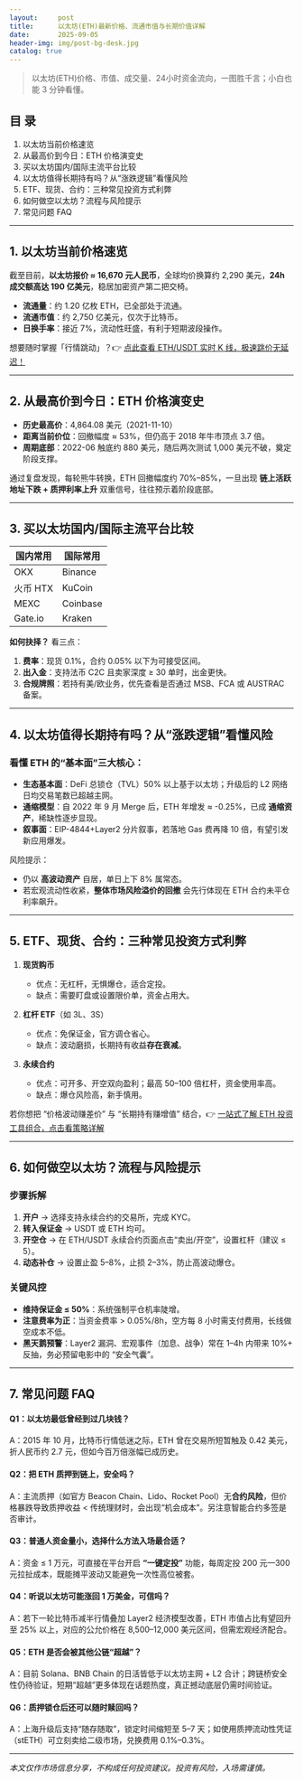 ```yaml
---
layout:     post
title:      以太坊(ETH)最新价格、流通市值与长期价值详解
date:       2025-09-05
header-img: img/post-bg-desk.jpg
catalog: true
---
```


> 以太坊(ETH)价格、市值、成交量、24小时资金流向，一图胜千言；小白也能 3 分钟看懂。

## 目 录
1. 以太坊当前价格速览  
2. 从最高价到今日：ETH 价格演变史  
3. 买以太坊国内/国际主流平台比较  
4. 以太坊值得长期持有吗？从“涨跌逻辑”看懂风险  
5. ETF、现货、合约：三种常见投资方式利弊  
6. 如何做空以太坊？流程与风险提示  
7. 常见问题 FAQ  

---

## 1. 以太坊当前价格速览

截至目前，**以太坊报价 ≈ 16,670 元人民币**，全球均价换算约 2,290 美元，**24h 成交额高达 190 亿美元**，稳居加密资产第二把交椅。  
- **流通量**：约 1.20 亿枚 ETH，已全部处于流通。  
- **流通市值**：约 2,750 亿美元，仅次于比特币。  
- **日换手率**：接近 7%，流动性旺盛，有利于短期波段操作。  

想要随时掌握「行情跳动」？👉 [点此查看 ETH/USDT 实时 K 线，极速跳价无延迟！](https://okxdog.com/)

---

## 2. 从最高价到今日：ETH 价格演变史

- **历史最高价**：4,864.08 美元（2021-11-10）  
- **距离当前价位**：回撤幅度 ≈ 53%，但仍高于 2018 年牛市顶点 3.7 倍。  
- **周期底部**：2022-06 触底约 880 美元，随后两次测试 1,000 美元不破，奠定阶段支撑。  

通过复盘发现，每轮熊牛转换，ETH 回撤幅度约 70%–85%，一旦出现 **链上活跃地址下跌 + 质押利率上升** 双重信号，往往预示着阶段底部。  

---

## 3. 买以太坊国内/国际主流平台比较

| 国内常用 | 国际常用 |
| --- | --- |
| OKX | Binance |
| 火币 HTX | KuCoin |
| MEXC | Coinbase |
| Gate.io | Kraken |

**如何抉择？** 看三点：  
1. **费率**：现货 0.1%，合约 0.05% 以下为可接受区间。  
2. **出入金**：支持法币 C2C 且卖家深度 ≥ 30 单时，出金更快。  
3. **合规牌照**：若持有美/欧业务，优先查看是否通过 MSB、FCA 或 AUSTRAC 备案。  

---

## 4. 以太坊值得长期持有吗？从“涨跌逻辑”看懂风险

### 看懂 ETH 的“基本面”三大核心：
- **生态基本面**：DeFi 总锁仓（TVL）50% 以上基于以太坊；升级后的 L2 网络日均交易笔数已超越主网。  
- **通缩模型**：自 2022 年 9 月 Merge 后，ETH 年增发 ≈ -0.25%，已成 **通缩资产**，稀缺性逐步显现。  
- **叙事面**：EIP-4844+Layer2 分片叙事，若落地 Gas 费再降 10 倍，有望引发新应用爆发。  

风险提示：  
- 仍以 **高波动资产** 自居，单日上下 8% 属常态。  
- 若宏观流动性收紧，**整体市场风险溢价的回撤** 会先行体现在 ETH 合约未平仓利率飙升。  

---

## 5. ETF、现货、合约：三种常见投资方式利弊

1. **现货购币**  
   - 优点：无杠杆，无惧爆仓，适合定投。  
   - 缺点：需要盯盘或设置限价单，资金占用大。  

2. **杠杆 ETF**（如 3L、3S）  
   - 优点：免保证金，官方调仓省心。  
   - 缺点：波动磨损，长期持有收益**存在衰减**。  

3. **永续合约**  
   - 优点：可开多、开空双向盈利；最高 50–100 倍杠杆，资金使用率高。  
   - 缺点：爆仓风险高，新手慎用。  

若你想把 “价格波动赚差价” 与 “长期持有赚增值” 结合，👉 [一站式了解 ETH 投资工具组合，点击看策略详解](https://okxdog.com/)

---

## 6. 如何做空以太坊？流程与风险提示

### 步骤拆解
1. **开户** → 选择支持永续合约的交易所，完成 KYC。  
2. **转入保证金** → USDT 或 ETH 均可。  
3. **开空仓** → 在 ETH/USDT 永续合约页面点击“卖出/开空”，设置杠杆（建议 ≤ 5）。  
4. **动态补仓** → 设置止盈 5–8%，止损 2–3%，防止高波动爆仓。  

### 关键风控
- **维持保证金 ≤ 50%**：系统强制平仓机率陡增。  
- **注意费率为正**：当资金费率 > 0.05%/8h，空方每 8 小时需支付费用，长线做空成本不低。  
- **黑天鹅预警**：Layer2 漏洞、宏观事件（加息、战争）常在 1–4h 内带来 10%+ 反抽，务必预留电影中的 “安全气囊”。  

---

## 7. 常见问题 FAQ

#### Q1：以太坊最低曾经到过几块钱？
A：2015 年 10 月，比特币行情低迷之际，ETH 曾在交易所短暂触及 0.42 美元，折人民币约 2.7 元，但如今百万倍涨幅已成历史。

#### Q2：把 ETH 质押到链上，安全吗？
A：主流质押（如官方 Beacon Chain、Lido、Rocket Pool）无**合约风险**，但价格暴跌导致质押收益 < 传统理财时，会出现“机会成本”。另注意智能合约多签是否审计。

#### Q3：普通人资金量小，选择什么方法入场最合适？
A：资金 ≤ 1 万元，可直接在平台开启 **“一键定投”** 功能，每周定投 200 元—300 元拉扯成本，既能摊平波动又能避免一次性高位被套。

#### Q4：听说以太坊可能涨回 1 万美金，可信吗？
A：若下一轮比特币减半行情叠加 Layer2 经济模型改善，ETH 市值占比有望回升至 25% 以上，对应的公允价格在 8,500–12,000 美元区间，但需宏观经济配合。

#### Q5：ETH 是否会被其他公链“超越”？
A：目前 Solana、BNB Chain 的日活皆低于以太坊主网 + L2 合计；跨链桥安全性仍待验证，短期“超越”更多体现在话题热度，真正撼动底层仍需时间验证。

#### Q6：质押锁仓后还可以随时赎回吗？
A：上海升级后支持“随存随取”，锁定时间缩短至 5–7 天；如使用质押流动性凭证（stETH）可立刻卖给二级市场，兑换费用 0.1%–0.3%。

---

*本文仅作市场信息分享，不构成任何投资建议。投资有风险，入场需谨慎。*